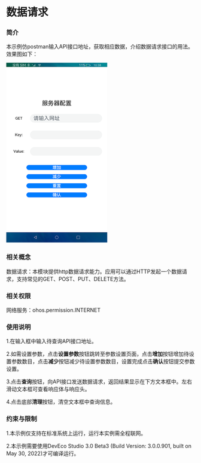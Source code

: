 # 数据请求

### 简介

本示例仿postman输入API接口地址，获取相应数据，介绍数据请求接口的用法。效果图如下：

![](screenshots/device/index.png)

### 相关概念

数据请求：本模块提供http数据请求能力。应用可以通过HTTP发起一个数据请求，支持常见的GET、POST、PUT、DELETE方法。

### 相关权限

网络服务：ohos.permission.INTERNET

### 使用说明

1.在输入框中输入待查询API接口地址。

2.如需设置参数，点击**设置参数**按钮跳转至参数设置页面，点击**增加**按钮增加待设置参数数目，点击**减少**按钮减少待设置参数数目，设置完成点击**确认**按钮提交参数设置。

3.点击**查询**按钮，向API接口发送数据请求，返回结果显示在下方文本框中。左右滑动文本框可查看响应体与响应头。

4.点击底部**清理**按钮，清空文本框中查询信息。

### 约束与限制

1.本示例仅支持在标准系统上运行，运行本实例需全程联网。

2.本示例需要使用DevEco Studio 3.0 Beta3 (Build Version: 3.0.0.901, built on May 30, 2022)才可编译运行。